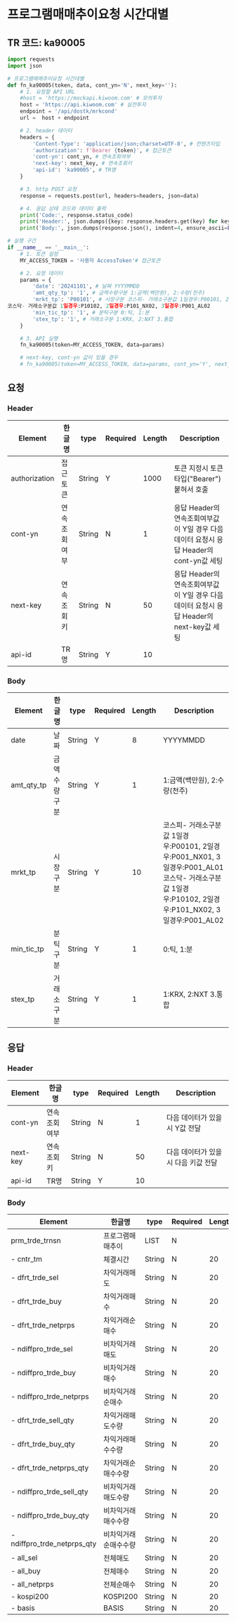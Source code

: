 # 프로그램매매추이요청 시간대별

## TR 코드: ka90005

```python
import requests
import json

# 프로그램매매추이요청 시간대별
def fn_ka90005(token, data, cont_yn='N', next_key=''):
	# 1. 요청할 API URL
	#host = 'https://mockapi.kiwoom.com' # 모의투자
	host = 'https://api.kiwoom.com' # 실전투자
	endpoint = '/api/dostk/mrkcond'
	url =  host + endpoint

	# 2. header 데이터
	headers = {
		'Content-Type': 'application/json;charset=UTF-8', # 컨텐츠타입
		'authorization': f'Bearer {token}', # 접근토큰
		'cont-yn': cont_yn, # 연속조회여부
		'next-key': next_key, # 연속조회키
		'api-id': 'ka90005', # TR명
	}

	# 3. http POST 요청
	response = requests.post(url, headers=headers, json=data)

	# 4. 응답 상태 코드와 데이터 출력
	print('Code:', response.status_code)
	print('Header:', json.dumps({key: response.headers.get(key) for key in ['next-key', 'cont-yn', 'api-id']}, indent=4, ensure_ascii=False))
	print('Body:', json.dumps(response.json(), indent=4, ensure_ascii=False))  # JSON 응답을 파싱하여 출력

# 실행 구간
if __name__ == '__main__':
	# 1. 토큰 설정
	MY_ACCESS_TOKEN = '사용자 AccessToken'# 접근토큰

	# 2. 요청 데이터
	params = {
		'date': '20241101', # 날짜 YYYYMMDD
		'amt_qty_tp': '1', # 금액수량구분 1:금액(백만원), 2:수량(천주)
		'mrkt_tp': 'P00101', # 시장구분 코스피- 거래소구분값 1일경우:P00101, 2일경우:P001_NX01, 3일경우:P001_AL01
코스닥- 거래소구분값 1일경우:P10102, 2일경우:P101_NX02, 3일경우:P001_AL02
		'min_tic_tp': '1', # 분틱구분 0:틱, 1:분
		'stex_tp': '1', # 거래소구분 1:KRX, 2:NXT 3.통합
	}

	# 3. API 실행
	fn_ka90005(token=MY_ACCESS_TOKEN, data=params)

	# next-key, cont-yn 값이 있을 경우
	# fn_ka90005(token=MY_ACCESS_TOKEN, data=params, cont_yn='Y', next_key='nextkey..')
```

## 요청

### Header
| Element | 한글명 | type | Required | Length | Description |
|---|---|---|---|---|---|
| authorization | 접근토큰 | String | Y | 1000 | 토큰 지정시 토큰타입("Bearer") 붙혀서 호출 |
| cont-yn | 연속조회여부 | String | N | 1 | 응답 Header의 연속조회여부값이 Y일 경우 다음데이터 요청시 응답 Header의 cont-yn값 세팅 |
| next-key | 연속조회키 | String | N | 50 | 응답 Header의 연속조회여부값이 Y일 경우 다음데이터 요청시 응답 Header의 next-key값 세팅 |
| api-id | TR명 | String | Y | 10 |  |

### Body
| Element | 한글명 | type | Required | Length | Description |
|---|---|---|---|---|---|
| date | 날짜 | String | Y | 8 | YYYYMMDD |
| amt_qty_tp | 금액수량구분 | String | Y | 1 | 1:금액(백만원), 2:수량(천주) |
| mrkt_tp | 시장구분 | String | Y | 10 | 코스피- 거래소구분값 1일경우:P00101, 2일경우:P001_NX01, 3일경우:P001_AL01 코스닥- 거래소구분값 1일경우:P10102, 2일경우:P101_NX02, 3일경우:P001_AL02 |
| min_tic_tp | 분틱구분 | String | Y | 1 | 0:틱, 1:분 |
| stex_tp | 거래소구분 | String | Y | 1 | 1:KRX, 2:NXT 3.통합 |

## 응답

### Header
| Element | 한글명 | type | Required | Length | Description |
|---|---|---|---|---|---|
| cont-yn | 연속조회여부 | String | N | 1 | 다음 데이터가 있을시 Y값 전달 |
| next-key | 연속조회키 | String | N | 50 | 다음 데이터가 있을시 다음 키값 전달 |
| api-id | TR명 | String | Y | 10 |  |

### Body
| Element | 한글명 | type | Required | Length | Description |
|---|---|---|---|---|---|
| prm_trde_trnsn | 프로그램매매추이 | LIST | N |  |  |
| - cntr_tm | 체결시간 | String | N | 20 |  |
| - dfrt_trde_sel | 차익거래매도 | String | N | 20 |  |
| - dfrt_trde_buy | 차익거래매수 | String | N | 20 |  |
| - dfrt_trde_netprps | 차익거래순매수 | String | N | 20 |  |
| - ndiffpro_trde_sel | 비차익거래매도 | String | N | 20 |  |
| - ndiffpro_trde_buy | 비차익거래매수 | String | N | 20 |  |
| - ndiffpro_trde_netprps | 비차익거래순매수 | String | N | 20 |  |
| - dfrt_trde_sell_qty | 차익거래매도수량 | String | N | 20 |  |
| - dfrt_trde_buy_qty | 차익거래매수수량 | String | N | 20 |  |
| - dfrt_trde_netprps_qty | 차익거래순매수수량 | String | N | 20 |  |
| - ndiffpro_trde_sell_qty | 비차익거래매도수량 | String | N | 20 |  |
| - ndiffpro_trde_buy_qty | 비차익거래매수수량 | String | N | 20 |  |
| - ndiffpro_trde_netprps_qty | 비차익거래순매수수량 | String | N | 20 |  |
| - all_sel | 전체매도 | String | N | 20 |  |
| - all_buy | 전체매수 | String | N | 20 |  |
| - all_netprps | 전체순매수 | String | N | 20 |  |
| - kospi200 | KOSPI200 | String | N | 20 |  |
| - basis | BASIS | String | N | 20 |  |